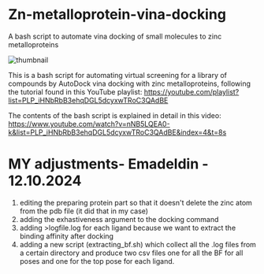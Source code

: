 # Zn-metalloprotein-vina-docking
A bash script to automate vina docking of small molecules to zinc metalloproteins

![thumbnail](https://user-images.githubusercontent.com/19835485/175773535-2696374d-e478-405b-90f8-8b43e726c7ab.png)

This is a bash script for automating virtual screening for a library of compounds by AutoDock vina docking with zinc metalloproteins, following the tutorial found in this YouTube playlist: https://youtube.com/playlist?list=PLP_iHNbRbB3ehqDGL5dcyxwTRoC3QAdBE

The contents of the bash script is explained in detail in this video: https://www.youtube.com/watch?v=nNB5LQEA0-k&list=PLP_iHNbRbB3ehqDGL5dcyxwTRoC3QAdBE&index=4&t=8s
# MY adjustments-  Emadeldin - 12.10.2024
1. editing the preparing protein part so that it doesn't delete the zinc atom from the pdb file (it did that in my case)
2. adding the exhastiveness argument to the docking command
3. adding >logfile.log for each ligand because we want to extract the binding affinity after docking
4. adding a new script (extracting_bf.sh) which collect all the .log files from a certain directory and produce two csv files one for all the BF for all poses and one for the top pose for each ligand.
